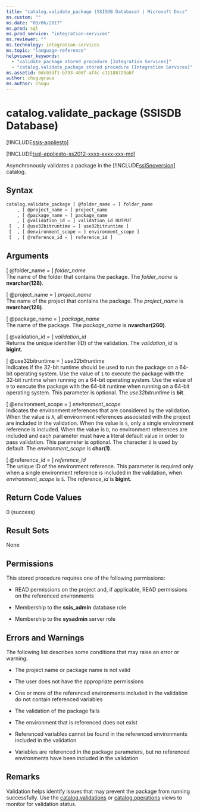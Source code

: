 ```yaml
---
title: "catalog.validate_package (SSISDB Database) | Microsoft Docs"
ms.custom: ""
ms.date: "03/06/2017"
ms.prod: sql
ms.prod_service: "integration-services"
ms.reviewer: ""
ms.technology: integration-services
ms.topic: "language-reference"
helpviewer_keywords: 
  - "validate_package stored procedure [Integration Services]"
  - "catalog.validate_package stored procedure [Integration Services]"
ms.assetid: 0dc03df1-b793-408f-af4c-c11188729abf
author: chugugrace
ms.author: chugu
---
```

# catalog.validate_package (SSISDB Database)

[!INCLUDE[ssis-appliesto](../../includes/ssis-appliesto-ssvrpluslinux-asdb-asdw-xxx.md)]


[!INCLUDE[tsql-appliesto-ss2012-xxxx-xxxx-xxx-md](../../includes/tsql-appliesto-ss2012-xxxx-xxxx-xxx-md.md)]

  Asynchronously validates a package in the [!INCLUDE[ssISnoversion](../../includes/ssisnoversion-md.md)] catalog.  
  
## Syntax  
  
```sql
catalog.validate_package [ @folder_name = ] folder_name  
    , [ @project_name = ] project_name  
    , [ @package_name = ] package_name  
    , [ @validation_id = ] validation_id OUTPUT  
 [  , [ @use32bitruntime = ] use32bitruntime ]  
 [  , [ @environment_scope = ] environment_scope ]  
 [  , [ @reference_id = ] reference_id ]  
```  
  
## Arguments  
 [ @folder_name = ] *folder_name*  
 The name of the folder that contains the package. The *folder_name* is **nvarchar(128)**.  
  
 [ @project_name = ] *project_name*  
 The name of the project that contains the package. The *project_name* is **nvarchar(128)**.  
  
 [ @package_name = ] *package_name*  
 The name of the package. The *package_name* is **nvarchar(260)**.  
  
 [ @validation_id = ] *validation_id*  
 Returns the unique identifier (ID) of the validation. The *validation_id* is **bigint**.  
  
 [ @use32bitruntime = ] *use32bitruntime*  
 Indicates if the 32-bit runtime should be used to run the package on a 64-bit operating system. Use the value of `1` to execute the package with the 32-bit runtime when running on a 64-bit operating system. Use the value of `0` to execute the package with the 64-bit runtime when running on a 64-bit operating system. This parameter is optional. The *use32bitruntime* is **bit**.  
  
 [ @environment_scope = ] *environment_scope*  
 Indicates the environment references that are considered by the validation. When the value is `A`, all environment references associated with the project are included in the validation. When the value is `S`, only a single environment reference is included. When the value is `D`, no environment references are included and each parameter must have a literal default value in order to pass validation. This parameter is optional. The character `D` is used by default. The *environment_scope* is **char(1)**.  
  
 [ @reference_id = ] *reference_id*  
 The unique ID of the environment reference. This parameter is required only when a single environment reference is included in the validation, when *environment_scope* is `S`. The *reference_id* is **bigint**.  
  
## Return Code Values  
 0 (success)  
  
## Result Sets  
 None  
  
## Permissions  
 This stored procedure requires one of the following permissions:  
  
-   READ permissions on the project and, if applicable, READ permissions on the referenced environments  
  
-   Membership to the **ssis_admin** database role  
  
-   Membership to the **sysadmin** server role  
  
## Errors and Warnings  
 The following list describes some conditions that may raise an error or warning:  
  
-   The project name or package name is not valid  
  
-   The user does not have the appropriate permissions  
  
-   One or more of the referenced environments included in the validation do not contain referenced variables  
  
-   The validation of the package fails  
  
-   The environment that is referenced does not exist  
  
-   Referenced variables cannot be found in the referenced environments included in the validation  
  
-   Variables are referenced in the package parameters, but no referenced environments have been included in the validation  
  
## Remarks  
 Validation helps identify issues that may prevent the package from running successfully. Use the [catalog.validations](../../integration-services/system-views/catalog-validations-ssisdb-database.md) or [catalog.operations](../../integration-services/system-views/catalog-operations-ssisdb-database.md) views to monitor for validation status.  
  
  
